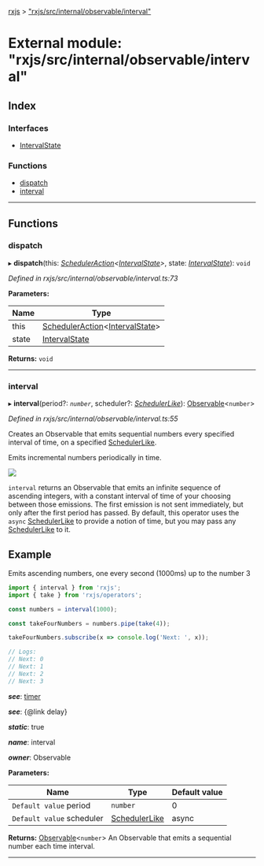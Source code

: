 [rxjs](../README.md) > ["rxjs/src/internal/observable/interval"](../modules/_rxjs_src_internal_observable_interval_.md)

# External module: "rxjs/src/internal/observable/interval"

## Index

### Interfaces

* [IntervalState](../interfaces/_rxjs_src_internal_observable_interval_.intervalstate.md)

### Functions

* [dispatch](_rxjs_src_internal_observable_interval_.md#dispatch)
* [interval](_rxjs_src_internal_observable_interval_.md#interval)

---

## Functions

<a id="dispatch"></a>

###  dispatch

▸ **dispatch**(this: *[SchedulerAction](../interfaces/_rxjs_src_internal_types_.scheduleraction.md)<[IntervalState](../interfaces/_rxjs_src_internal_observable_interval_.intervalstate.md)>*, state: *[IntervalState](../interfaces/_rxjs_src_internal_observable_interval_.intervalstate.md)*): `void`

*Defined in rxjs/src/internal/observable/interval.ts:73*

**Parameters:**

| Name | Type |
| ------ | ------ |
| this | [SchedulerAction](../interfaces/_rxjs_src_internal_types_.scheduleraction.md)<[IntervalState](../interfaces/_rxjs_src_internal_observable_interval_.intervalstate.md)> |
| state | [IntervalState](../interfaces/_rxjs_src_internal_observable_interval_.intervalstate.md) |

**Returns:** `void`

___
<a id="interval"></a>

###  interval

▸ **interval**(period?: *`number`*, scheduler?: *[SchedulerLike](../interfaces/_rxjs_src_internal_types_.schedulerlike.md)*): [Observable](../classes/_rxjs_src_internal_observable_.observable.md)<`number`>

*Defined in rxjs/src/internal/observable/interval.ts:55*

Creates an Observable that emits sequential numbers every specified interval of time, on a specified [SchedulerLike](../interfaces/_rxjs_src_internal_types_.schedulerlike.md).

Emits incremental numbers periodically in time.

![](interval.png)

`interval` returns an Observable that emits an infinite sequence of ascending integers, with a constant interval of time of your choosing between those emissions. The first emission is not sent immediately, but only after the first period has passed. By default, this operator uses the `async` [SchedulerLike](../interfaces/_rxjs_src_internal_types_.schedulerlike.md) to provide a notion of time, but you may pass any [SchedulerLike](../interfaces/_rxjs_src_internal_types_.schedulerlike.md) to it.

Example
-------

Emits ascending numbers, one every second (1000ms) up to the number 3

```javascript
import { interval } from 'rxjs';
import { take } from 'rxjs/operators';

const numbers = interval(1000);

const takeFourNumbers = numbers.pipe(take(4));

takeFourNumbers.subscribe(x => console.log('Next: ', x));

// Logs:
// Next: 0
// Next: 1
// Next: 2
// Next: 3
```

*__see__*: [timer](_rxjs_src_internal_observable_timer_.md#timer)

*__see__*: {@link delay}

*__static__*: true

*__name__*: interval

*__owner__*: Observable

**Parameters:**

| Name | Type | Default value |
| ------ | ------ | ------ |
| `Default value` period | `number` | 0 |
| `Default value` scheduler | [SchedulerLike](../interfaces/_rxjs_src_internal_types_.schedulerlike.md) |  async |

**Returns:** [Observable](../classes/_rxjs_src_internal_observable_.observable.md)<`number`>
An Observable that emits a sequential number each time
interval.

___


